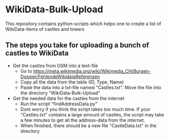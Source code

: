 # WikiData-Bulk-Upload
This repository contains python-scripts which helps one to create a list of WikiData-Items of castles and towers

## The steps you take for uploading a bunch of castles to WikiData
- Get the castles from OSM into a text-file
  - Go to https://meta.wikimedia.org/wiki/Wikimedia_CH/Burgen-Dossier/FehlendeWikidataReferenzen
  - Copy all the data from the table (ID, Type, Name)
  - Paste the data into a txt-file named "Castles.txt". Move the file into the directory "WikiData-Bulk-Upload"
- Get the needed data for the castles from the internet
  - Run the script "findAddressData.py"
  - Dont worry if you think the script takes too much time. If your "Castles.txt" contains a large amount of castles, the script may take a few minutes to get all the address-data from the internet.
  - When finished, there should be a new file "CastleData.txt" in the directory
